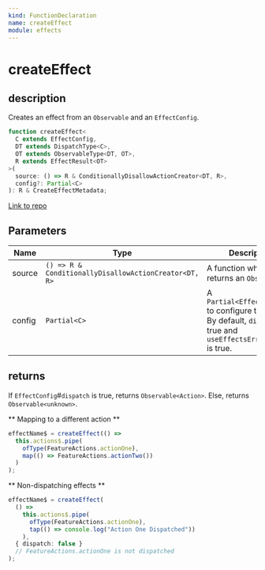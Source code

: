 ```yaml
---
kind: FunctionDeclaration
name: createEffect
module: effects
---
```


# createEffect

## description

Creates an effect from an `Observable` and an `EffectConfig`.

```ts
function createEffect<
  C extends EffectConfig,
  DT extends DispatchType<C>,
  OT extends ObservableType<DT, OT>,
  R extends EffectResult<OT>
>(
  source: () => R & ConditionallyDisallowActionCreator<DT, R>,
  config?: Partial<C>
): R & CreateEffectMetadata;
```

[Link to repo](https://github.com/ngrx/platform/blob/master/modules/effects/src/effect_creator.ts#L54-L72)

## Parameters

| Name   | Type                                                  | Description                                                                                                             |
| ------ | ----------------------------------------------------- | ----------------------------------------------------------------------------------------------------------------------- |
| source | `() => R & ConditionallyDisallowActionCreator<DT, R>` | A function which returns an `Observable`.                                                                               |
| config | `Partial<C>`                                          | A `Partial<EffectConfig>` to configure the effect. By default, `dispatch` is true and `useEffectsErrorHandler` is true. |

## returns

If `EffectConfig`#`dispatch` is true, returns `Observable<Action>`. Else, returns `Observable<unknown>`.

** Mapping to a different action **

```ts
effectName$ = createEffect(() =>
  this.actions$.pipe(
    ofType(FeatureActions.actionOne),
    map(() => FeatureActions.actionTwo())
  )
);
```

** Non-dispatching effects **

```ts
effectName$ = createEffect(
  () =>
    this.actions$.pipe(
      ofType(FeatureActions.actionOne),
      tap(() => console.log("Action One Dispatched"))
    ),
  { dispatch: false }
  // FeatureActions.actionOne is not dispatched
);
```

